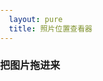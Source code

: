 ```yaml
---
  layout: pure
  title: 照片位置查看器
---
```

<style>
    
    h2{
        font-size: 1rem;
    }
    html{
        height: 100%;
    }
    body{
        height: 100%;
        padding: 0;
        margin: 0;
        font-family: '微软雅黑';
        font-size: 14px;
    }
    
    table{
        border-collapse: collapse;
        border-spacing: 0;
        empty-cells: show;
        border: 1px solid #cbcbcb;

    }
    td,th{
        border-left: 1px solid #cbcbcb;
        border-width: 0 0 0 1px;
        font-size: inherit;
        margin: 0;
        overflow: visible;
        padding: .5em 1em;
        border-bottom: 1px solid #cbcbcb;
    }
    .container{
        height: 500px;
    }
    .picker{
            display: none;
        }
    @media screen and (max-width: 500px) {
        body,html {
            font-size: 28px;
            
        }
        h2{
            display: none;
        }
        .picker{
            display: block;
        }
    }
</style>
<h2>把图片拖进来</h2>
<div class="picker"><input type="file" id="filePicker"></div>
<div id="makeAndModel" style="height: 30px;"></div>
<div class="container" id="ctn"></div>
<div class="detail" id="picDetail"></div>
<script type="text/javascript" src="//api.map.baidu.com/api?v=3.0&ak=XwGhtOZnTOQk7lFssFiI1GR3"></script>
<script src="/resource/2018/exif.js"></script>
<script>

    var map = new BMap.Map("ctn");
    // 创建地图实例  
    var point = new BMap.Point(116.404, 39.915);
    // 创建点坐标  
    map.centerAndZoom(point, 15);
    // 初始化地图，设置中心点坐标和地图级别 
    var marker = new BMap.Marker(point); // 创建点
    map.enableScrollWheelZoom(true);
    map.addOverlay(marker);   
    //拖动
    var dragW = document.body;
	dragW.addEventListener('dragenter', function(e){
		//console.log('dragenter:', e);
		e.preventDefault();
	});
	dragW.addEventListener('dragover', function(e){
		//console.log('dragover:', e);
		e.preventDefault();
	});
	dragW.addEventListener('dragleave', function(e){
		//console.log('dragleave:', e);
		e.preventDefault();
	});
	dragW.addEventListener('drop', function(e){
		//console.log('drop:',e, e.dataTransfer.files);
		
		e.preventDefault();
		getFiles(e.dataTransfer.files);
	});

    var filePicker = document.getElementById('filePicker');
    filePicker.addEventListener('change', function(e){
        console.log(this);
        getFiles(this.files);
    })

	function getFiles(fileList){
		var imgCtn = document.getElementById('imgCtn');
		for(var i = 0; i < fileList.length; i++){
			var file = fileList[i];
			if(file.type.indexOf('image') === -1){
				console.log('此文件不是图片：', file.name);
				continue;
			}
			if(window.URL.createObjectURL){ //使用完成后可以通过revokeObjectURL释放内存
				var tempImg = document.createElement('img');
				tempImg.src = window.URL.createObjectURL(file);
				console.log('通过URL创建图片',file);
				//imgCtn.appendChild(tempImg);
                EXIF.getData(file, function() {
                    var lon = EXIF.getTag(this, "GPSLongitude");
                    var lat = EXIF.getTag(this, "GPSLatitude");
                    var GPSLongitudeRef = EXIF.getTag(this, "GPSLongitudeRef");
                    var GPSLatitudeRef = EXIF.getTag(this, "GPSLatitudeRef");
                    makeAndModel.innerHTML = `${lon} ${GPSLongitudeRef} ${lat} ${GPSLatitudeRef}`;
                    renderPoint(lon, lat, GPSLongitudeRef, GPSLatitudeRef);
                    renderPictureDetail(this);
                });
			}
		}
	} 
    function ConvertDMSToDD(degrees, minutes, seconds, direction) {
        var dd = degrees + minutes/60 + seconds/(60*60);

        if (direction == "S" || direction == "W") {
            dd = dd * -1;
        } // Don't do anything for N or E
        return dd;
    }
    function renderPoint(lon, lat, GPSLongitudeRef, GPSLatitudeRef){
        var x = ConvertDMSToDD(+lon[0], +lon[1], +lon[2], GPSLongitudeRef);
        var y = ConvertDMSToDD(+lat[0], +lat[1], +lat[2], GPSLatitudeRef);
        console.log(x,y)
        var ggPoint = new BMap.Point(x,y);
        var convertor = new BMap.Convertor();
        var pointArr = [];
        pointArr.push(ggPoint);
        convertor.translate(pointArr, 1, 5, function(data){
        marker.setPosition(data.points[0]);
            map.centerAndZoom(data.points[0], 15);
        })


    }

    var picDetail = document.getElementById('picDetail');
    const detailFields = {
        'DateTimeOriginal': '拍摄时间',
        'Make': '品牌',
        'Model': '型号',
    };
    
    function renderPictureDetail(obj){
        picDetail.innerHTML = '';
        for(var field in detailFields){
            dumpDetail(detailFields[field], EXIF.getTag(obj, field));
        }
    }
    function dumpDetail(name, value){
        var div = document.createElement('div');
        div.innerHTML = `
            <em>${name}<em>:<span>${value}</span>
        `;
        picDetail.appendChild(div);
    }
    
</script>